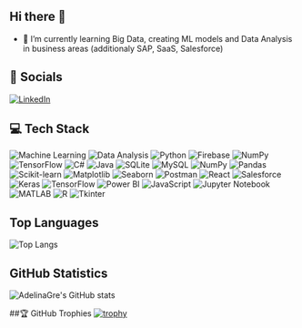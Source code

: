 ## Hi there 👋

- 🌱 I’m currently learning Big Data, creating ML models and Data Analysis in business areas (additionaly SAP, SaaS, Salesforce)



## 🔗 Socials
[![LinkedIn](https://img.shields.io/badge/LinkedIn-blue?logo=linkedin)](https://linkedin.com/in/yourprofile)

## 💻 Tech Stack
![Machine Learning](https://img.shields.io/badge/-Machine%20Learning-0A66C2?logo=python&logoColor=white)
![Data Analysis](https://img.shields.io/badge/-Data%20Analysis-4B8BBE?logo=python&logoColor=white)
![Python](https://img.shields.io/badge/-Python-black?logo=python)
![Firebase](https://img.shields.io/badge/-Firebase-black?logo=firebase)
![NumPy](https://img.shields.io/badge/-NumPy-blue?logo=numpy)
![TensorFlow](https://img.shields.io/badge/-TensorFlow-orange?logo=tensorflow)
![C#](https://img.shields.io/badge/-C%23-239120?logo=c-sharp&logoColor=white)
![Java](https://img.shields.io/badge/-Java-red?logo=java)
![SQLite](https://img.shields.io/badge/-SQLite-003B57?logo=sqlite&logoColor=white)
![MySQL](https://img.shields.io/badge/-MySQL-4479A1?logo=mysql&logoColor=white)
![NumPy](https://img.shields.io/badge/-NumPy-blue?logo=numpy)
![Pandas](https://img.shields.io/badge/-Pandas-150458?logo=pandas)
![Scikit-learn](https://img.shields.io/badge/-Scikit--learn-F7931E?logo=scikit-learn&logoColor=black)
![Matplotlib](https://img.shields.io/badge/-Matplotlib-11557C?logo=matplotlib)
![Seaborn](https://img.shields.io/badge/-Seaborn-2E4053?logo=python&logoColor=white)
![Postman](https://img.shields.io/badge/-Postman-FF6C37?logo=postman&logoColor=white)
![React](https://img.shields.io/badge/-React-61DAFB?logo=react&logoColor=black)
![Salesforce](https://img.shields.io/badge/-Salesforce-00A1E0?logo=salesforce&logoColor=white)
![Keras](https://img.shields.io/badge/-Keras-D00000?logo=keras&logoColor=white)
![TensorFlow](https://img.shields.io/badge/-TensorFlow-FF6F00?logo=tensorflow&logoColor=white)
![Power BI](https://img.shields.io/badge/-Power%20BI-F2C811?logo=power-bi&logoColor=black)
![JavaScript](https://img.shields.io/badge/-JavaScript-F7DF1E?logo=javascript&logoColor=black)
![Jupyter Notebook](https://img.shields.io/badge/-Jupyter%20Notebook-F37626?logo=jupyter&logoColor=white)
![MATLAB](https://img.shields.io/badge/-MATLAB-0076A8?logo=mathworks&logoColor=white)
![R](https://img.shields.io/badge/-R-276DC3?logo=r&logoColor=white)
![Tkinter](https://img.shields.io/badge/-Tkinter-FFB400?logo=python&logoColor=white)

## Top Languages
![Top Langs](https://github-readme-stats.vercel.app/api/top-langs/?username=AdelinaGre&layout=compact)
## GitHub Statistics
![AdelinaGre's GitHub stats](https://github-readme-stats.vercel.app/api?username=AdelinaGre&show_icons=true&theme=radical)

##🏆 GitHub Trophies
[![trophy](https://github-profile-trophy.vercel.app/?username=AdelinaGre)](https://github.com/ryo-ma/github-profile-trophy)
